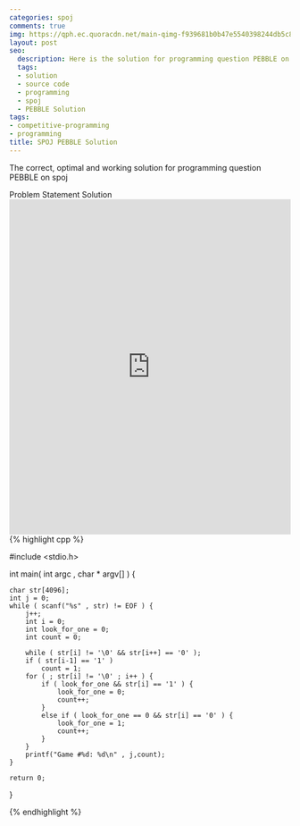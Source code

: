 ```yaml
---
categories: spoj
comments: true
img: https://qph.ec.quoracdn.net/main-qimg-f939681b0b47e5540398244db5c8966f?convert_to_webp=true
layout: post
seo:
  description: Here is the solution for programming question PEBBLE on spoj
  tags:
  - solution
  - source code
  - programming
  - spoj
  - PEBBLE Solution
tags:
- competitive-programming
- programming
title: SPOJ PEBBLE Solution
---
```

The correct, optimal and working solution for programming question PEBBLE on spoj

<div class="ui secondary pointing large menu">
  <a class="grey item" data-tab="problem-statement">
    Problem Statement
  </a>
  <a class="active item grey" data-tab="solution">
    Solution
  </a>
</div>
<div class="ui bottom attached tab" data-tab="problem-statement">
    <iframe src="http://www.spoj.com/problems/PEBBLE/" width="100%" height="600px" style="overflow: scroll; border: none;"></iframe>
</div>
<div class="ui bottom attached active tab" data-tab="solution">
{% highlight cpp %}

#include <stdio.h>

int main( int argc , char * argv[] ) {

	char str[4096];
	int j = 0;
	while ( scanf("%s" , str) != EOF ) {
		j++;
		int i = 0;
		int look_for_one = 0;
		int count = 0;

		while ( str[i] != '\0' && str[i++] == '0' );
		if ( str[i-1] == '1' )
			count = 1;
		for ( ; str[i] != '\0' ; i++ ) {
			if ( look_for_one && str[i] == '1' ) {
				look_for_one = 0;
				count++;
			}
			else if ( look_for_one == 0 && str[i] == '0' ) {
				look_for_one = 1;
				count++;
			}
		}
		printf("Game #%d: %d\n" , j,count);
	}

	return 0;
}


{% endhighlight %}
</div>
